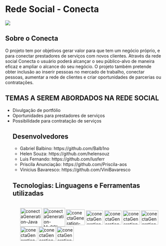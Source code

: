 # Rede Social - Conecta
<img src="https://i.imgur.com/gAhtIlG.png">

## Sobre o Conecta
O projeto tem por objetivos gerar valor para que tem um negócio próprio, e para conectar prestadores de serviços com novos clientes.
Através da rede social Conecta o usuário poderá alcançar o seu público-alvo de maneira eficaz e ampliar o alcance do seu negócio.
O projeto também pretende obter inclusão ao inserir pessoas no mercado de trabalho,  conectar pessoas, aumentar a rede de clientes e criar oportunidades de parcerias ou contratações.

## TEMAS A SEREM ABORDADOS NA  REDE SOCIAL 

<ul>
<li>Divulgação de portfólio </li>
<li> Oportunidades para prestadores de serviços </li>
<li> Possibilidade para contratação de serviços </li>
   
##  Desenvolvedores
<ul>
<li>Gabriel Balbino: https://github.com/Balb1no</li>
<li>Helen Souza: https://github.com/helensouz </li>
<li>Luis Fernando: https://github.com/lusferr </li>
<li> Priscila Anunciação: https://github.com/Priscila-aos </li>
<li> Vinicius Bavaresco: https://github.com/ViniBavaresco </li>
</ul>
  
## Tecnologias: Linguagens e Ferramentas utilizadas 
<ul>
<div style="display: inline_block"><br>
<img align="center" alt="conectaGeneration-Java" height="60" width="70" src="https://cdn.jsdelivr.net/gh/devicons/devicon/icons/java/java-original-wordmark.svg" />
<img align="center" alt="conectaGeneration-MySQL" height="60" width="70" src="https://cdn.jsdelivr.net/gh/devicons/devicon/icons/mysql/mysql-original-wordmark.svg" />
<img align="center" alt="conectaGeneration-SpringBoot" height="50" width="60" src="https://cdn.jsdelivr.net/gh/devicons/devicon/icons/spring/spring-original-wordmark.svg" />
<img align="center" alt="conectaGeneration-HTML" height="45" width="55" src="https://cdn.jsdelivr.net/gh/devicons/devicon/icons/html5/html5-plain-wordmark.svg" />
<img align="center" alt="conectaGeneration-CSS" height="45" width="55" src="https://cdn.jsdelivr.net/gh/devicons/devicon/icons/css3/css3-plain-wordmark.svg" />
<img align="center" alt="conectaGeneration-Bootstrap" height="45" width="55" src="https://cdn.jsdelivr.net/gh/devicons/devicon/icons/bootstrap/bootstrap-plain-wordmark.svg" />
<img align="center" alt="conectaGeneration-JavaScript" height="45" width="55" src="https://cdn.jsdelivr.net/gh/devicons/devicon/icons/javascript/javascript-original.svg" />
<img align="center" alt="conectaGeneration-TypeScript" height="45" width="55" src="https://cdn.jsdelivr.net/gh/devicons/devicon/icons/typescript/typescript-original.svg" />
<img align="center" alt="conectaGeneration-Angular" height="45" width="55" src="https://cdn.jsdelivr.net/gh/devicons/devicon/icons/angularjs/angularjs-original.svg" />
<img align="center" alt="conectaGeneration-VSCode" height="45" width="55" src="https://cdn.jsdelivr.net/gh/devicons/devicon/icons/vscode/vscode-original-wordmark.svg" />
  
</div> 
  

    
